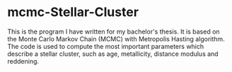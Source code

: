 # mcmc-Stellar-Cluster
This is the program I have written for my bachelor's thesis. It is based on the Monte Carlo Markov Chain (MCMC) with Metropolis Hasting algorithm. The code is used to compute the most important parameters which describe a stellar cluster, such as age, metallicity, distance modulus and reddening.  
